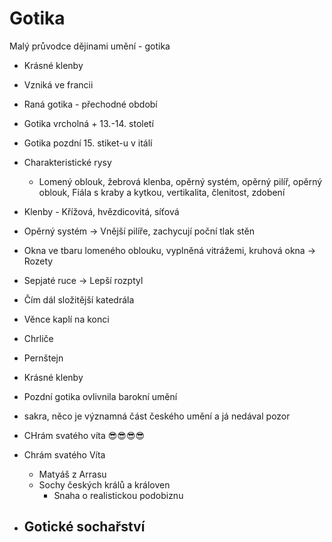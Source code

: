 # Gotika
Malý průvodce dějinami umění - gotika

- Krásné klenby
- Vzniká ve francii

- Raná gotika - přechodné období
- Gotika vrcholná + 13.-14. století
- Gotika pozdní 15. stiket-u v itálí

- Charakteristické rysy
	- Lomený oblouk, žebrová klenba, opěrný systém, opěrný pilíř, opěrný oblouk, Fiála s kraby a kytkou, vertikalita, členitost, zdobení
- Klenby - Křížová, hvězdicovitá, síťová
- Opěrný systém -> Vnější pilíře, zachycují poční tlak stěn
- Okna ve tbaru lomeného oblouku, vyplněná vitrážemi, kruhová okna -> Rozety

- Sepjaté ruce -> Lepší rozptyl
- Čím dál složitější katedrála
- Věnce kaplí na konci
- Chrliče
- Pernštejn
- Krásné klenby
- Pozdní gotika ovlivnila barokní umění
- sakra, něco je významná část českého umění a já nedával pozor
- CHrám svatého víta 😎😎😎😎

- Chrám svatého Víta
	- Matyáš z Arrasu
	- Sochy českých králů a královen
		- Snaha o realistickou podobiznu

- Gotické sochařství
	- 